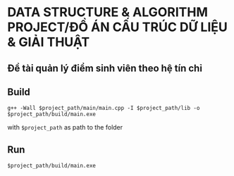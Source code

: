# DATA STRUCTURE & ALGORITHM PROJECT/ĐỒ ÁN CẤU TRÚC DỮ LIỆU & GIẢI THUẬT

## Đề tài quản lý điểm sinh viên theo hệ tín chỉ

## Build

```
g++ -Wall $project_path/main/main.cpp -I $project_path/lib -o $project_path/build/main.exe
```

with `$project_path` as path to the folder

## Run

```
$project_path/build/main.exe
```
